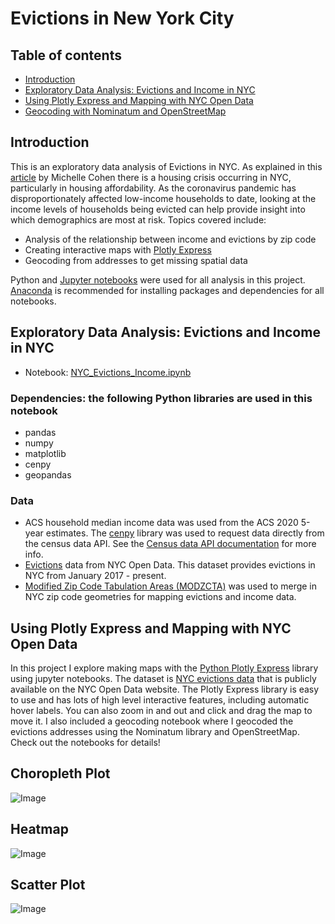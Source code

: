 # Evictions in New York City

## Table of contents
- [Introduction](#Introduction)
- [Exploratory Data Analysis: Evictions and Income in NYC](#Exploratory-Data-Analysis:-Evictions-and-Income-in-NYC)
- [Using Plotly Express and Mapping with NYC Open Data](#Using-Plotly-Express-and-Mapping-with-NYC-Open-Data)
- [Geocoding with Nominatum and OpenStreetMap](#Geocoding-with-Nominatum-and-OpenStreetMap)

## Introduction
This is an exploratory data analysis of Evictions in NYC. As explained in this [article](https://www.6sqft.com/new-survey-highlights-nycs-rental-housing-crisis-showing-few-affordable-apartments-available/) by Michelle Cohen there is a housing crisis occurring in NYC, particularly in housing affordability. As the coronavirus pandemic has disproportionately affected low-income households to date, looking at the income levels of households being evicted can help provide insight into which demographics are most at risk. Topics covered include:
- Analysis of the relationship between income and evictions by zip code
- Creating interactive maps with [Plotly Express](https://plotly.com/python/plotly-express/)
- Geocoding from addresses to get missing spatial data

Python and [Jupyter notebooks](https://jupyter.org/) were used for all analysis in this project. [Anaconda](https://www.anaconda.com/) is recommended for installing packages and dependencies for all notebooks. 

## Exploratory Data Analysis: Evictions and Income in NYC
- Notebook: [NYC_Evictions_Income.ipynb](https://github.com/nateswill/Evictions-in-NYC/blob/main/Jupyter_Notebooks/NYC_Evictions_Income.ipynb)
### Dependencies: the following Python libraries are used in this notebook
- pandas
- numpy
- matplotlib
- cenpy
- geopandas

### Data
- ACS household median income data was used from the ACS 2020 5-year estimates. The [cenpy](https://github.com/cenpy-devs/cenpy) library was used to request data directly from the census data API. See the [Census data API documentation](https://www.census.gov/data/developers/guidance/api-user-guide.Overview.html) for more info.
- [Evictions](https://data.cityofnewyork.us/City-Government/Evictions/6z8x-wfk4) data from NYC Open Data. This dataset provides evictions in NYC from January 2017 - present.
- [Modified Zip Code Tabulation Areas (MODZCTA)](https://data.cityofnewyork.us/Health/Modified-Zip-Code-Tabulation-Areas-MODZCTA-/pri4-ifjk) was used to merge in NYC zip code geometries for mapping evictions and income data.


## Using Plotly Express and Mapping with NYC Open Data

In this project I explore making maps with the [Python Plotly Express](https://plotly.com/python/plotly-express/) library using jupyter notebooks.  The dataset is [NYC evictions data](https://data.cityofnewyork.us/City-Government/Evictions/6z8x-wfk4) that is publicly available on the NYC Open Data website.  The Plotly Express library is easy to use and has lots of high level interactive features, including automatic hover labels. You can also zoom in and out and click and drag the map to move it. I also included a geocoding notebook where I geocoded the evictions addresses using the Nominatum library and OpenStreetMap. Check out the notebooks for details!

## Choropleth Plot
![Image](https://github.com/nateswill/Mapping_NYC_Evictions_Data/blob/main/images/choropleth.JPG)

## Heatmap
![Image](https://github.com/nateswill/Mapping_NYC_Evictions_Data/blob/main/images/heatmap.JPG)

## Scatter Plot
![Image](https://github.com/nateswill/Mapping_NYC_Evictions_Data/blob/main/images/scatterplot.JPG)
